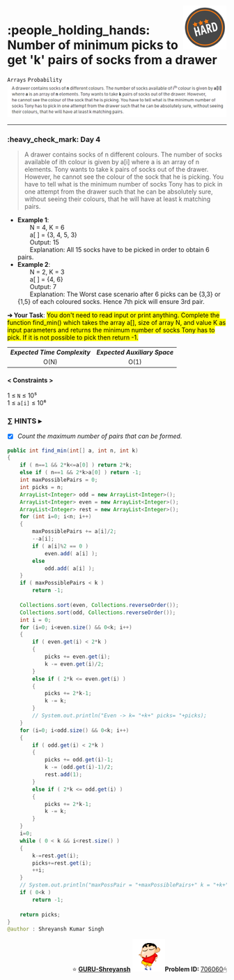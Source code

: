 <img align='right' src="https://github.com/guru-shreyansh/GeeksforGeeks-30-Days-of-Code/blob/main/!DOC!/Hard%231.png" width="100">
<h1>:people_holding_hands: Number of minimum picks to get 'k' pairs of socks from a drawer</h1>

`Arrays`
`Probability`
<img align='centre' src="https://github.com/guru-shreyansh/GeeksforGeeks-30-Days-of-Code/blob/main/Day%3C04%3E/D04.png">
________________________________________________________________________________________________________________________________________________________
<h3>:heavy_check_mark: Day 4</h3>
<blockquote>A drawer contains socks of n different colours. The number of socks available of ith colour is given by a[i] where a is an array of n elements. Tony wants to take k pairs of socks out of the drawer. However, he cannot see the colour of the sock that he is picking. You have to tell what is the minimum number of socks Tony has to pick in one attempt from the drawer such that he can be absolutely sure, without seeing their colours, that he will have at least k matching pairs.</blockquote>

* **Example 1**:<br>
&emsp;&emsp;N = 4, K = 6<br>
&emsp;&emsp;a[ ] = {3, 4, 5, 3}<br>
&emsp;&emsp;Output: 15<br>
&emsp;&emsp;Explanation: All 15 socks have to be picked in order to obtain 6 pairs.<br>
* **Example 2**:<br>
&emsp;&emsp;N = 2, K = 3<br>
&emsp;&emsp;a[ ] = {4, 6}<br>
&emsp;&emsp;Output: 7<br>
&emsp;&emsp;Explanation: The Worst case scenario after 6 picks can be {3,3} or {1,5} of each coloured socks. Hence 7th pick will ensure 3rd pair.<br>

**➔ Your Task**:
<mark>You don't need to read input or print anything. Complete the function find_min() which takes the array a[], size of array N, and value K as input parameters and returns the minimum number of socks Tony has to pick. If it is not possible to pick then return -1.</mark>

<table align="center">
      <tr><td><em><b>Expected Time Complexity</td> <td><em><b>Expected Auxiliary Space</td></tr>
      <tr><td align="center">O(N)</td> <td align="center">O(1)</td></tr>
</table>

#### < Constraints >
1  ≤ ` N ` ≤  10⁵<br>
1  ≤ ` a[i] ` ≤  10⁶

###      ∑ HINTS ▸
- [x] _Count the maximum number of pairs that can be formed._
```java
public int find_min(int[] a, int n, int k)
{
    if ( n==1 && 2*k<=a[0] ) return 2*k;
    else if ( n==1 && 2*k>a[0] ) return -1;
    int maxPossiblePairs = 0;
    int picks = n;
    ArrayList<Integer> odd = new ArrayList<Integer>();
    ArrayList<Integer> even = new ArrayList<Integer>();
    ArrayList<Integer> rest = new ArrayList<Integer>();
    for (int i=0; i<n; i++)
    {
        maxPossiblePairs += a[i]/2;
        --a[i];
        if ( a[i]%2 == 0 )
            even.add( a[i] );
        else 
            odd.add( a[i] );
    }
    if ( maxPossiblePairs < k )
        return -1;
        
    Collections.sort(even, Collections.reverseOrder());
    Collections.sort(odd, Collections.reverseOrder());
    int i = 0;
    for (i=0; i<even.size() && 0<k; i++)
    {
        if ( even.get(i) < 2*k )
        {
            picks += even.get(i);
            k -= even.get(i)/2;
        }
        else if ( 2*k <= even.get(i) )
        {
            picks += 2*k-1;
            k -= k;
        }
        // System.out.println("Even -> k= "+k+" picks= "+picks);
    }
    for (i=0; i<odd.size() && 0<k; i++)
    {
        if ( odd.get(i) < 2*k )
        {
            picks += odd.get(i)-1;
            k -= (odd.get(i)-1)/2;
            rest.add(1);
        }
        else if ( 2*k <= odd.get(i) )
        {
            picks += 2*k-1;
            k -= k;
        }
    }
    i=0;
    while ( 0 < k && i<rest.size() )
    {
        k-=rest.get(i);
        picks+=rest.get(i);
        ++i;
    }
    // System.out.println("maxPossPair = "+maxPossiblePairs+" k = "+k+" picks = "+picks);
    if ( 0<k )
        return -1;
    
    return picks;
}
@author : Shreyansh Kumar Singh
```
<p align="right"> ⭐️ <a href="https://github.com/GURU-Shreyansh" target="_blank"> <b>GURU-Shreyansh</b></a>
      <img src="https://github.com/guru-shreyansh/GeeksforGeeks-30-Days-of-Code/blob/main/!DOC!/GIF--Shinchan-vIxKKPtpfnL1K.gif" width="75"><b>Problem ID: </b><a href="https://practice.geeksforgeeks.org/problems/620fb6456d6515faddd77050dfbf2821d7a94b8a/1/?track=30-DOC-day-4&batchId=320" align="left">706060</a>🖱</p>
<!--
#GURU ツ
-->
